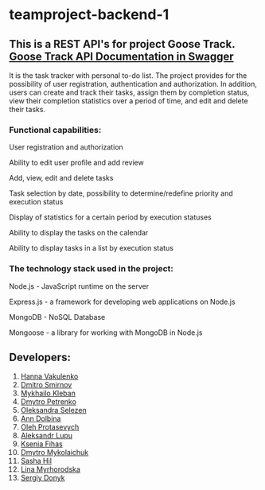 # teamproject-backend-1

## This is a REST API's for project Goose Track. [Goose Track API Documentation in Swagger](https://goose-track-gr25.onrender.com/api-docs/)

It is the task tracker with personal to-do list. The project provides for the possibility of user registration, authentication and authorization. In addition, users can create and track their tasks, assign them by completion status, view their completion statistics over a period of time, and edit and delete their tasks.

### Functional capabilities:

User registration and authorization

Ability to edit user profile and add review

Add, view, edit and delete tasks

Task selection by date, possibility to determine/redefine priority and execution status

Display of statistics for a certain period by execution statuses

Ability to display the tasks on the calendar

Ability to display tasks in a list by execution status

### The technology stack used in the project:

Node.js - JavaScript runtime on the server

Express.js - a framework for developing web applications on Node.js

MongoDB - NoSQL Database

Mongoose - a library for working with MongoDB in Node.js

## Developers:

1. [Hanna Vakulenko](https://github.com/HannaVakulenko)
2. [Dmitro Smirnov](https://github.com/Lucky13identify)
3. [Mykhailo Kleban](https://github.com/DarkSwarp)
4. [Dmytro Petrenko](https://github.com/petrenkodmytro)
5. [Oleksandra Selezen](https://github.com/sandra-selezen)
6. [Ann Dolbina](https://github.com/Dolbina)
7. [Oleh Protasevych](https://github.com/ProtasevichOleg)
8. [Aleksandr Lupu](https://github.com/Lupushor)
9. [Ksenia Fihas](https://github.com/KseniaFihas)
10. [Dmytro Mykolaichuk](https://github.com/DmytroMykolaichuk)
11. [Sasha Hil](https://github.com/SashaHil)
12. [Lina Myrhorodska](https://github.com/LinaMyrhorodska)
13. [Sergiy Donyk](https://github.com/Donyk-s)

